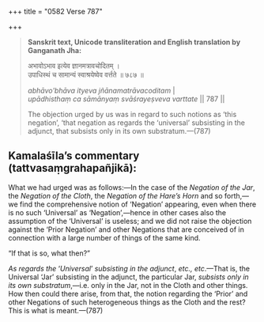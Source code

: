 +++
title = "0582 Verse 787"

+++
> **Sanskrit text, Unicode transliteration and English translation by Ganganath Jha:** 
>
> अभावोऽभाव इत्येव ज्ञानमत्रावचोदितम् ।  
> उपाधिस्थं च सामान्यं स्वाश्रयेष्वेव वर्त्तते ॥ ७८७ ॥ 
>
> *abhāvo'bhāva ityeva jñānamatrāvacoditam* \|  
> *upādhisthaṃ ca sāmānyaṃ svāśrayeṣveva varttate* \|\| 787 \|\| 
>
> The objection urged by us was in regard to such notions as ‘this negation’, ‘that negation as regards the ‘universal’ subsisting in the adjunct, that subsists only in its own substratum.—(787)



## Kamalaśīla’s commentary (tattvasaṃgrahapañjikā):

What we had urged was as follows:—In the case of the *Negation of the Jar*, the *Negation of the Cloth*, the *Negation of the Hare’s Horn* and so forth,—we find the comprehensive notion of ‘Negation’ appearing, even when there is no such ‘Universal’ as ‘Negation’,—hence in other cases also the assumption of the ‘Universal’ is useless; and we did not raise the objection against the ‘Prior Negation’ and other Negations that are conceived of in connection with a large number of things of the same kind.

“If that is so, what then?”

*As regards the* ‘*Universal*’ *subsisting in the adjunct*, *etc., etc*.—That is, the Universal ‘Jar’ subsisting in the adjunct, the particular Jar, *subsists only in its own substratum*,—i.e. only in the Jar, not in the Cloth and other things. How then could there arise, from that, the notion regarding the ‘Prior’ and other Negations of such heterogeneous things as the Cloth and the rest? This is what is meant.—(787)


